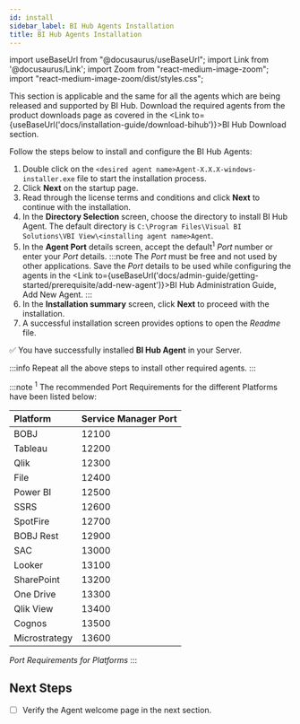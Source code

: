 ```yaml
---
id: install
sidebar_label: BI Hub Agents Installation
title: BI Hub Agents Installation
---
```


import useBaseUrl from "@docusaurus/useBaseUrl";
import Link from '@docusaurus/Link';
import Zoom from "react-medium-image-zoom";
import "react-medium-image-zoom/dist/styles.css";

This section is applicable and the same for all the agents which are being released and supported by BI Hub.
Download the required agents from the product downloads page as covered in the <Link to={useBaseUrl('docs/installation-guide/download-bihub')}>BI Hub Download section</Link>.

Follow the steps below to install and configure the BI Hub Agents:

1. Double click on the `<desired agent name>Agent-X.X.X-windows-installer.exe` file to start the installation process.
1. Click **Next** on the startup page.
1. Read through the license terms and conditions and click **Next** to continue with the installation.
1. In the **Directory Selection** screen, choose the directory to install BI Hub Agent.  The default directory is `C:\Program Files\Visual BI Solutions\VBI View\<installing agent name>Agent`.
1. In the **Agent Port** details screen, accept the default<sup>1</sup> *Port* number or enter your *Port* details.
:::note
The *Port* must be free and not used by other applications. 
Save the *Port* details to be used while configuring the agents in the <Link to={useBaseUrl('docs/admin-guide/getting-started/prerequisite/add-new-agent')}>BI Hub Administration Guide, Add New Agent</Link>.
:::
1. In the **Installation summary** screen, click **Next** to proceed with the installation.
1. A successful installation screen provides options to open the *Readme* file.

:white_check_mark: You have successfully installed **BI Hub Agent** in your Server.

:::info
Repeat all the above steps to install other required agents.
:::

:::note
<sup>1</sup>
The recommended Port Requirements for the different Platforms have been listed below:

| Platform      | Service Manager Port |
|:--------------|:---------------------|
| BOBJ          | 12100                |
| Tableau       | 12200                |
| Qlik          | 12300                |
| File          | 12400                |
| Power BI      | 12500                |
| SSRS          | 12600                |
| SpotFire      | 12700                |
| BOBJ Rest     | 12900                |
| SAC           | 13000                |
| Looker        | 13100                |
| SharePoint    | 13200                |
| One Drive     | 13300                |
| Qlik View     | 13400                |
| Cognos        | 13500                |
| Microstrategy | 13600                |

*Port Requirements for Platforms*
:::

## Next Steps

- [ ] Verify the Agent welcome page in the next section.
